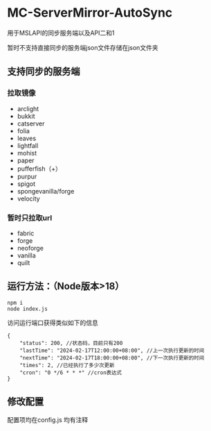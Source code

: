 # MC-ServerMirror-AutoSync
用于MSLAPI的同步服务端以及API二和1

暂时不支持直接同步的服务端json文件存储在json文件夹

## 支持同步的服务端

### 拉取镜像

- arclight
- bukkit
- catserver
- folia
- leaves
- lightfall
- mohist
- paper
- pufferfish（+）
- purpur
- spigot
- spongevanilla/forge
- velocity

### 暂时只拉取url

- fabric
- forge
- neoforge
- vanilla
- quilt

## 运行方法：（Node版本>18）

```shell
npm i
node index.js
```
访问运行端口获得类似如下的信息
```json5
{
    "status": 200, //状态码，目前只有200
    "lastTime": "2024-02-17T12:00:00+08:00", //上一次执行更新的时间
    "nextTime": "2024-02-17T18:00:00+08:00", //下一次执行更新的时间
    "times": 2, //已经执行了多少次更新
    "cron": "0 */6 * * *" //cron表达式
}
```

## 修改配置

配置项均在config.js 均有注释

